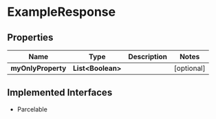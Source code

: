 

# ExampleResponse



## Properties

| Name | Type | Description | Notes |
|------------ | ------------- | ------------- | -------------|
|**myOnlyProperty** | **List&lt;Boolean&gt;** |  |  [optional] |


## Implemented Interfaces

* Parcelable


